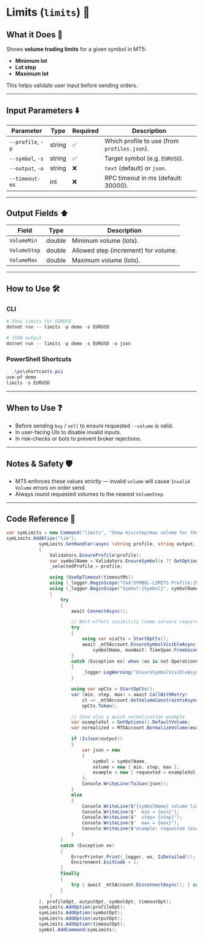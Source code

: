 # Limits (`limits`) 📏

## What it Does 🎯

Shows **volume trading limits** for a given symbol in MT5:

* **Minimum lot**
* **Lot step**
* **Maximum lot**

This helps validate user input before sending orders.

---

## Input Parameters ⬇️

| Parameter         | Type   | Required | Description                                  |
| ----------------- | ------ | -------- | -------------------------------------------- |
| `--profile`, `-p` | string | ✅        | Which profile to use (from `profiles.json`). |
| `--symbol`, `-s`  | string | ✅        | Target symbol (e.g. `EURUSD`).               |
| `--output`, `-o`  | string | ❌        | `text` (default) or `json`.                  |
| `--timeout-ms`    | int    | ❌        | RPC timeout in ms (default: 30000).          |

---

## Output Fields ⬆️

| Field        | Type   | Description                          |
| ------------ | ------ | ------------------------------------ |
| `VolumeMin`  | double | Minimum volume (lots).               |
| `VolumeStep` | double | Allowed step (increment) for volume. |
| `VolumeMax`  | double | Maximum volume (lots).               |

---

## How to Use 🛠️

### CLI

```powershell
# Show limits for EURUSD
dotnet run -- limits -p demo -s EURUSD

# JSON output
dotnet run -- limits -p demo -s EURUSD -o json
```

### PowerShell Shortcuts

```powershell
. .\ps\shortcasts.ps1
use-pf demo
limits -s EURUSD
```

---

## When to Use ❓

* Before sending `buy` / `sell` to ensure requested `--volume` is valid.
* In user-facing UIs to disable invalid inputs.
* In risk-checks or bots to prevent broker rejections.

---

## Notes & Safety 🛡️

* MT5 enforces these values strictly — invalid `volume` will cause `Invalid Volume` errors on order send.
* Always round requested volumes to the nearest `VolumeStep`.

---

## Code Reference 🧩

```csharp
var symLimits = new Command("limits", "Show min/step/max volume for the symbol");
symLimits.AddAlias("lim");
            symLimits.SetHandler(async (string profile, string output, string? s, int timeoutMs) =>
            {
                Validators.EnsureProfile(profile);
                var symbolName = Validators.EnsureSymbol(s ?? GetOptions().DefaultSymbol);
                _selectedProfile = profile;

                using (UseOpTimeout(timeoutMs))
                using (_logger.BeginScope("Cmd:SYMBOL-LIMITS Profile:{Profile}", profile))
                using (_logger.BeginScope("Symbol:{Symbol}", symbolName))
                {
                    try
                    {
                        await ConnectAsync();

                        // Best-effort visibility (some servers require it)
                        try
                        {
                            using var visCts = StartOpCts();
                            await _mt5Account.EnsureSymbolVisibleAsync(
                                symbolName, maxWait: TimeSpan.FromSeconds(3), cancellationToken: visCts.Token);
                        }
                        catch (Exception ex) when (ex is not OperationCanceledException)
                        {
                            _logger.LogWarning("EnsureSymbolVisibleAsync failed: {Msg}", ex.Message);
                        }

                        using var opCts = StartOpCts();
                        var (min, step, max) = await CallWithRetry(
                            ct => _mt5Account.GetVolumeConstraintsAsync(symbolName, deadline: null, cancellationToken: ct),
                            opCts.Token);

                        // Show also a quick normalization example
                        var exampleVol = GetOptions().DefaultVolume;
                        var normalized = MT5Account.NormalizeVolume(exampleVol, min, step, max);

                        if (IsJson(output))
                        {
                            var json = new
                            {
                                symbol = symbolName,
                                volume = new { min, step, max },
                                example = new { requested = exampleVol, normalized }
                            };
                            Console.WriteLine(ToJson(json));
                        }
                        else
                        {
                            Console.WriteLine($"{symbolName} volume limits:");
                            Console.WriteLine($"  min = {min}");
                            Console.WriteLine($"  step= {step}");
                            Console.WriteLine($"  max = {max}");
                            Console.WriteLine($"example: requested {exampleVol} -> normalized {normalized}");
                        }
                    }
                    catch (Exception ex)
                    {
                        ErrorPrinter.Print(_logger, ex, IsDetailed());
                        Environment.ExitCode = 1;
                    }
                    finally
                    {
                        try { await _mt5Account.DisconnectAsync(); } catch { /* ignore */ }
                    }
                }
            }, profileOpt, outputOpt, symbolOpt, timeoutOpt);
            symLimits.AddOption(profileOpt);
            symLimits.AddOption(symbolOpt);
            symLimits.AddOption(outputOpt);
            symLimits.AddOption(timeoutOpt);
            symbol.AddCommand(symLimits);
```
